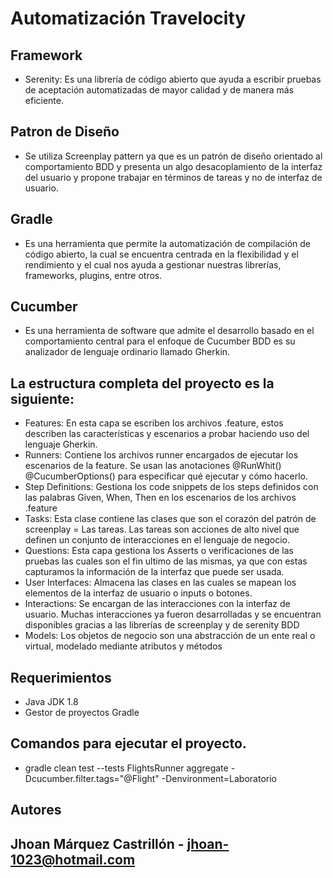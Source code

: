 
# Automatización Travelocity

## Framework

* Serenity: Es una librería de código abierto que ayuda a escribir pruebas de aceptación automatizadas de mayor calidad y de manera más eficiente. 

## Patron de Diseño

* Se utiliza Screenplay pattern ya que es un patrón de diseño orientado al comportamiento BDD y presenta un algo desacoplamiento de la interfaz del usuario y propone trabajar en términos de tareas y no de interfaz de usuario.


## Gradle

* Es una herramienta que permite la automatización de compilación de código abierto, la cual se encuentra centrada en la flexibilidad y el rendimiento y el cual nos ayuda a       gestionar nuestras librerías, frameworks, plugins, entre otros.


## Cucumber

* Es una herramienta de software que admite el desarrollo basado en el comportamiento central para el enfoque de Cucumber BDD es su analizador de lenguaje ordinario llamado       Gherkin.


## La estructura completa del proyecto es la siguiente:

* Features: En esta capa se escriben los archivos .feature, estos describen las características y escenarios a probar haciendo uso del lenguaje Gherkin.
* Runners: Contiene los archivos runner encargados de ejecutar los escenarios de la feature. Se usan las anotaciones @RunWhit() @CucumberOptions() para especificar qué ejecutar   y cómo hacerlo.
* Step Definitions: Gestiona los code snippets de los steps definidos con las palabras Given, When, Then en los escenarios de los archivos .feature
* Tasks: Esta clase contiene las clases que son el corazón del patrón de screenplay = Las tareas. Las tareas son acciones de alto nivel que definen un conjunto de interacciones   en el lenguaje de negocio.
* Questions: Esta capa gestiona los Asserts o verificaciones de las pruebas las cuales son el fin ultimo de las mismas, ya que con estas capturamos la información de la interfaz   que puede ser usada. 
* User Interfaces: Almacena las clases en las cuales se mapean los elementos de la interfaz de usuario o inputs o botones.
* Interactions: Se encargan de las interacciones con la interfaz de usuario. Muchas interacciones ya fueron desarrolladas y se encuentran disponibles gracias a las librerías de   screenplay y de serenity BDD
* Models: Los objetos de negocio son una abstracción de un ente real o virtual, modelado mediante atributos y métodos


## Requerimientos

* Java JDK 1.8 
* Gestor de proyectos Gradle 

 
## Comandos para ejecutar el proyecto.

* gradle clean test --tests FlightsRunner aggregate -Dcucumber.filter.tags="@Flight" -Denvironment=Laboratorio


## Autores

## Jhoan Márquez Castrillón - jhoan-1023@hotmail.com 
